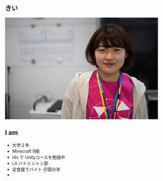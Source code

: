 ## きい
![プロフィール](../images/keey.jpg)


## I am
- 大学２年
- Minecraft 9期
- l4s で Unityコースを勉強中
- Lit バドミントン部
- 定食屋でバイト ＠国分寺
-
